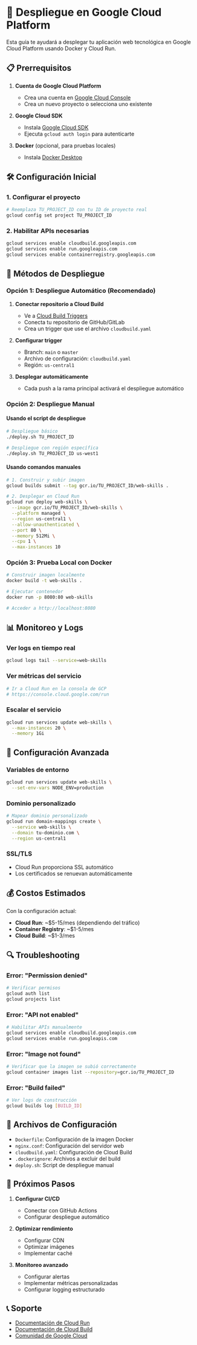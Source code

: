 # 🚀 Despliegue en Google Cloud Platform

Esta guía te ayudará a desplegar tu aplicación web tecnológica en Google Cloud Platform usando Docker y Cloud Run.

## 📋 Prerrequisitos

1. **Cuenta de Google Cloud Platform**
   - Crea una cuenta en [Google Cloud Console](https://console.cloud.google.com/)
   - Crea un nuevo proyecto o selecciona uno existente

2. **Google Cloud SDK**
   - Instala [Google Cloud SDK](https://cloud.google.com/sdk/docs/install)
   - Ejecuta `gcloud auth login` para autenticarte

3. **Docker** (opcional, para pruebas locales)
   - Instala [Docker Desktop](https://www.docker.com/products/docker-desktop)

## 🛠️ Configuración Inicial

### 1. Configurar el proyecto

```bash
# Reemplaza TU_PROJECT_ID con tu ID de proyecto real
gcloud config set project TU_PROJECT_ID
```

### 2. Habilitar APIs necesarias

```bash
gcloud services enable cloudbuild.googleapis.com
gcloud services enable run.googleapis.com
gcloud services enable containerregistry.googleapis.com
```

## 🚀 Métodos de Despliegue

### Opción 1: Despliegue Automático (Recomendado)

1. **Conectar repositorio a Cloud Build**
   - Ve a [Cloud Build Triggers](https://console.cloud.google.com/cloud-build/triggers)
   - Conecta tu repositorio de GitHub/GitLab
   - Crea un trigger que use el archivo `cloudbuild.yaml`

2. **Configurar trigger**
   - Branch: `main` o `master`
   - Archivo de configuración: `cloudbuild.yaml`
   - Región: `us-central1`

3. **Desplegar automáticamente**
   - Cada push a la rama principal activará el despliegue automático

### Opción 2: Despliegue Manual

#### Usando el script de despliegue

```bash
# Despliegue básico
./deploy.sh TU_PROJECT_ID

# Despliegue con región específica
./deploy.sh TU_PROJECT_ID us-west1
```

#### Usando comandos manuales

```bash
# 1. Construir y subir imagen
gcloud builds submit --tag gcr.io/TU_PROJECT_ID/web-skills .

# 2. Desplegar en Cloud Run
gcloud run deploy web-skills \
  --image gcr.io/TU_PROJECT_ID/web-skills \
  --platform managed \
  --region us-central1 \
  --allow-unauthenticated \
  --port 80 \
  --memory 512Mi \
  --cpu 1 \
  --max-instances 10
```

### Opción 3: Prueba Local con Docker

```bash
# Construir imagen localmente
docker build -t web-skills .

# Ejecutar contenedor
docker run -p 8080:80 web-skills

# Acceder a http://localhost:8080
```

## 📊 Monitoreo y Logs

### Ver logs en tiempo real
```bash
gcloud logs tail --service=web-skills
```

### Ver métricas del servicio
```bash
# Ir a Cloud Run en la consola de GCP
# https://console.cloud.google.com/run
```

### Escalar el servicio
```bash
gcloud run services update web-skills \
  --max-instances 20 \
  --memory 1Gi
```

## 🔧 Configuración Avanzada

### Variables de entorno
```bash
gcloud run services update web-skills \
  --set-env-vars NODE_ENV=production
```

### Dominio personalizado
```bash
# Mapear dominio personalizado
gcloud run domain-mappings create \
  --service web-skills \
  --domain tu-dominio.com \
  --region us-central1
```

### SSL/TLS
- Cloud Run proporciona SSL automático
- Los certificados se renuevan automáticamente

## 💰 Costos Estimados

Con la configuración actual:
- **Cloud Run**: ~$5-15/mes (dependiendo del tráfico)
- **Container Registry**: ~$1-5/mes
- **Cloud Build**: ~$1-3/mes

## 🔍 Troubleshooting

### Error: "Permission denied"
```bash
# Verificar permisos
gcloud auth list
gcloud projects list
```

### Error: "API not enabled"
```bash
# Habilitar APIs manualmente
gcloud services enable cloudbuild.googleapis.com
gcloud services enable run.googleapis.com
```

### Error: "Image not found"
```bash
# Verificar que la imagen se subió correctamente
gcloud container images list --repository=gcr.io/TU_PROJECT_ID
```

### Error: "Build failed"
```bash
# Ver logs de construcción
gcloud builds log [BUILD_ID]
```

## 📝 Archivos de Configuración

- `Dockerfile`: Configuración de la imagen Docker
- `nginx.conf`: Configuración del servidor web
- `cloudbuild.yaml`: Configuración de Cloud Build
- `.dockerignore`: Archivos a excluir del build
- `deploy.sh`: Script de despliegue manual

## 🎯 Próximos Pasos

1. **Configurar CI/CD**
   - Conectar con GitHub Actions
   - Configurar despliegue automático

2. **Optimizar rendimiento**
   - Configurar CDN
   - Optimizar imágenes
   - Implementar caché

3. **Monitoreo avanzado**
   - Configurar alertas
   - Implementar métricas personalizadas
   - Configurar logging estructurado

## 📞 Soporte

- [Documentación de Cloud Run](https://cloud.google.com/run/docs)
- [Documentación de Cloud Build](https://cloud.google.com/build/docs)
- [Comunidad de Google Cloud](https://cloud.google.com/community) 
